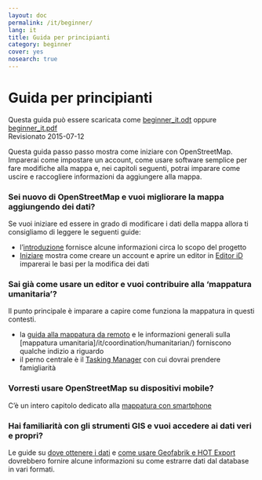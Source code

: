 ```yaml
---
layout: doc
permalink: /it/beginner/
lang: it
title: Guida per principianti
category: beginner
cover: yes
nosearch: true
---
```


Guida per principianti
================

Questa guida può essere scaricata come [beginner_it.odt](/files/beginner_it.odt) oppure [beginner_it.pdf](/files/beginner_it.pdf)  
Revisionato 2015-07-12  

Questa guida passo passo mostra come iniziare con OpenStreetMap. Imparerai come impostare un account, come usare software semplice per fare modifiche alla mappa e, nei capitoli seguenti, potrai imparare come uscire e raccogliere informazioni da aggiungere alla mappa. 

### Sei nuovo di OpenStreetMap e vuoi migliorare la mappa aggiungendo dei dati?

Se vuoi iniziare ed essere in grado di modificare i dati della mappa allora ti consigliamo di leggere le seguenti guide:
- l’[introduzione](/it/beginner/introduction/) fornisce alcune informazioni circa lo scopo del progetto
- [Iniziare](/it/beginner/start-osm/) mostra come creare un account e aprire un editor
in [Editor iD](/it/beginner/id-editor/) imparerai le basi per la modifica dei dati


### Sai già come usare un editor e vuoi contribuire alla ‘mappatura umanitaria’?

Il punto principale è imparare a capire come funziona la mappatura in questi contesti.
- la [guida alla mappatura da remoto](/it/coordination/HOT-Remote-Response-Guide/) e le informazioni generali sulla [mappatura umanitaria]/it/coordination/humanitarian/) forniscono qualche indizio a riguardo
- il perno centrale è il [Tasking Manager](/it/coordination/tasking-manager3/) con cui dovrai prendere famigliarità

### Vorresti usare OpenStreetMap su dispositivi mobile?

C’è un intero capitolo dedicato alla [mappatura con smartphone](/it/mobile-mapping/)


### Hai familiarità con gli strumenti GIS e vuoi accedere ai dati veri e propri?

Le guide su [dove ottenere i dati](/en/osm-data/getting-data/) e [come usare Geofabrik e HOT Export](/en/osm-data/geofabrik-and-hot-export/) dovrebbero fornire alcune informazioni su come estrarre dati dal database in vari formati.